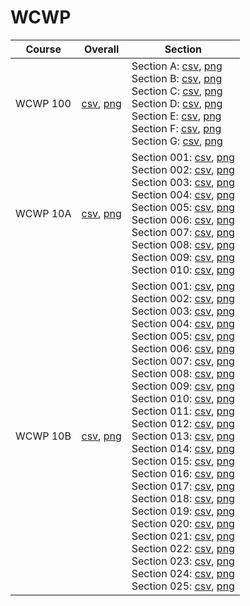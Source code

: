# WCWP

| Course | Overall | Section |
| ------ | ------- | ------- |
| WCWP 100 | [csv](https://github.com/UCSD-Historical-Enrollment-Data/2024Spring/blob/main/overall/WCWP%20100.csv), [png](https://raw.githubusercontent.com/UCSD-Historical-Enrollment-Data/2024Spring/main/plot_overall/WCWP%20100.png) | Section A: [csv](https://github.com/UCSD-Historical-Enrollment-Data/2024Spring/blob/main/section/WCWP%20100_A.csv), [png](https://raw.githubusercontent.com/UCSD-Historical-Enrollment-Data/2024Spring/main/plot_section/WCWP%20100_A.png)<br>Section B: [csv](https://github.com/UCSD-Historical-Enrollment-Data/2024Spring/blob/main/section/WCWP%20100_B.csv), [png](https://raw.githubusercontent.com/UCSD-Historical-Enrollment-Data/2024Spring/main/plot_section/WCWP%20100_B.png)<br>Section C: [csv](https://github.com/UCSD-Historical-Enrollment-Data/2024Spring/blob/main/section/WCWP%20100_C.csv), [png](https://raw.githubusercontent.com/UCSD-Historical-Enrollment-Data/2024Spring/main/plot_section/WCWP%20100_C.png)<br>Section D: [csv](https://github.com/UCSD-Historical-Enrollment-Data/2024Spring/blob/main/section/WCWP%20100_D.csv), [png](https://raw.githubusercontent.com/UCSD-Historical-Enrollment-Data/2024Spring/main/plot_section/WCWP%20100_D.png)<br>Section E: [csv](https://github.com/UCSD-Historical-Enrollment-Data/2024Spring/blob/main/section/WCWP%20100_E.csv), [png](https://raw.githubusercontent.com/UCSD-Historical-Enrollment-Data/2024Spring/main/plot_section/WCWP%20100_E.png)<br>Section F: [csv](https://github.com/UCSD-Historical-Enrollment-Data/2024Spring/blob/main/section/WCWP%20100_F.csv), [png](https://raw.githubusercontent.com/UCSD-Historical-Enrollment-Data/2024Spring/main/plot_section/WCWP%20100_F.png)<br>Section G: [csv](https://github.com/UCSD-Historical-Enrollment-Data/2024Spring/blob/main/section/WCWP%20100_G.csv), [png](https://raw.githubusercontent.com/UCSD-Historical-Enrollment-Data/2024Spring/main/plot_section/WCWP%20100_G.png) |
| WCWP 10A | [csv](https://github.com/UCSD-Historical-Enrollment-Data/2024Spring/blob/main/overall/WCWP%2010A.csv), [png](https://raw.githubusercontent.com/UCSD-Historical-Enrollment-Data/2024Spring/main/plot_overall/WCWP%2010A.png) | Section 001: [csv](https://github.com/UCSD-Historical-Enrollment-Data/2024Spring/blob/main/section/WCWP%2010A_001.csv), [png](https://raw.githubusercontent.com/UCSD-Historical-Enrollment-Data/2024Spring/main/plot_section/WCWP%2010A_001.png)<br>Section 002: [csv](https://github.com/UCSD-Historical-Enrollment-Data/2024Spring/blob/main/section/WCWP%2010A_002.csv), [png](https://raw.githubusercontent.com/UCSD-Historical-Enrollment-Data/2024Spring/main/plot_section/WCWP%2010A_002.png)<br>Section 003: [csv](https://github.com/UCSD-Historical-Enrollment-Data/2024Spring/blob/main/section/WCWP%2010A_003.csv), [png](https://raw.githubusercontent.com/UCSD-Historical-Enrollment-Data/2024Spring/main/plot_section/WCWP%2010A_003.png)<br>Section 004: [csv](https://github.com/UCSD-Historical-Enrollment-Data/2024Spring/blob/main/section/WCWP%2010A_004.csv), [png](https://raw.githubusercontent.com/UCSD-Historical-Enrollment-Data/2024Spring/main/plot_section/WCWP%2010A_004.png)<br>Section 005: [csv](https://github.com/UCSD-Historical-Enrollment-Data/2024Spring/blob/main/section/WCWP%2010A_005.csv), [png](https://raw.githubusercontent.com/UCSD-Historical-Enrollment-Data/2024Spring/main/plot_section/WCWP%2010A_005.png)<br>Section 006: [csv](https://github.com/UCSD-Historical-Enrollment-Data/2024Spring/blob/main/section/WCWP%2010A_006.csv), [png](https://raw.githubusercontent.com/UCSD-Historical-Enrollment-Data/2024Spring/main/plot_section/WCWP%2010A_006.png)<br>Section 007: [csv](https://github.com/UCSD-Historical-Enrollment-Data/2024Spring/blob/main/section/WCWP%2010A_007.csv), [png](https://raw.githubusercontent.com/UCSD-Historical-Enrollment-Data/2024Spring/main/plot_section/WCWP%2010A_007.png)<br>Section 008: [csv](https://github.com/UCSD-Historical-Enrollment-Data/2024Spring/blob/main/section/WCWP%2010A_008.csv), [png](https://raw.githubusercontent.com/UCSD-Historical-Enrollment-Data/2024Spring/main/plot_section/WCWP%2010A_008.png)<br>Section 009: [csv](https://github.com/UCSD-Historical-Enrollment-Data/2024Spring/blob/main/section/WCWP%2010A_009.csv), [png](https://raw.githubusercontent.com/UCSD-Historical-Enrollment-Data/2024Spring/main/plot_section/WCWP%2010A_009.png)<br>Section 010: [csv](https://github.com/UCSD-Historical-Enrollment-Data/2024Spring/blob/main/section/WCWP%2010A_010.csv), [png](https://raw.githubusercontent.com/UCSD-Historical-Enrollment-Data/2024Spring/main/plot_section/WCWP%2010A_010.png) |
| WCWP 10B | [csv](https://github.com/UCSD-Historical-Enrollment-Data/2024Spring/blob/main/overall/WCWP%2010B.csv), [png](https://raw.githubusercontent.com/UCSD-Historical-Enrollment-Data/2024Spring/main/plot_overall/WCWP%2010B.png) | Section 001: [csv](https://github.com/UCSD-Historical-Enrollment-Data/2024Spring/blob/main/section/WCWP%2010B_001.csv), [png](https://raw.githubusercontent.com/UCSD-Historical-Enrollment-Data/2024Spring/main/plot_section/WCWP%2010B_001.png)<br>Section 002: [csv](https://github.com/UCSD-Historical-Enrollment-Data/2024Spring/blob/main/section/WCWP%2010B_002.csv), [png](https://raw.githubusercontent.com/UCSD-Historical-Enrollment-Data/2024Spring/main/plot_section/WCWP%2010B_002.png)<br>Section 003: [csv](https://github.com/UCSD-Historical-Enrollment-Data/2024Spring/blob/main/section/WCWP%2010B_003.csv), [png](https://raw.githubusercontent.com/UCSD-Historical-Enrollment-Data/2024Spring/main/plot_section/WCWP%2010B_003.png)<br>Section 004: [csv](https://github.com/UCSD-Historical-Enrollment-Data/2024Spring/blob/main/section/WCWP%2010B_004.csv), [png](https://raw.githubusercontent.com/UCSD-Historical-Enrollment-Data/2024Spring/main/plot_section/WCWP%2010B_004.png)<br>Section 005: [csv](https://github.com/UCSD-Historical-Enrollment-Data/2024Spring/blob/main/section/WCWP%2010B_005.csv), [png](https://raw.githubusercontent.com/UCSD-Historical-Enrollment-Data/2024Spring/main/plot_section/WCWP%2010B_005.png)<br>Section 006: [csv](https://github.com/UCSD-Historical-Enrollment-Data/2024Spring/blob/main/section/WCWP%2010B_006.csv), [png](https://raw.githubusercontent.com/UCSD-Historical-Enrollment-Data/2024Spring/main/plot_section/WCWP%2010B_006.png)<br>Section 007: [csv](https://github.com/UCSD-Historical-Enrollment-Data/2024Spring/blob/main/section/WCWP%2010B_007.csv), [png](https://raw.githubusercontent.com/UCSD-Historical-Enrollment-Data/2024Spring/main/plot_section/WCWP%2010B_007.png)<br>Section 008: [csv](https://github.com/UCSD-Historical-Enrollment-Data/2024Spring/blob/main/section/WCWP%2010B_008.csv), [png](https://raw.githubusercontent.com/UCSD-Historical-Enrollment-Data/2024Spring/main/plot_section/WCWP%2010B_008.png)<br>Section 009: [csv](https://github.com/UCSD-Historical-Enrollment-Data/2024Spring/blob/main/section/WCWP%2010B_009.csv), [png](https://raw.githubusercontent.com/UCSD-Historical-Enrollment-Data/2024Spring/main/plot_section/WCWP%2010B_009.png)<br>Section 010: [csv](https://github.com/UCSD-Historical-Enrollment-Data/2024Spring/blob/main/section/WCWP%2010B_010.csv), [png](https://raw.githubusercontent.com/UCSD-Historical-Enrollment-Data/2024Spring/main/plot_section/WCWP%2010B_010.png)<br>Section 011: [csv](https://github.com/UCSD-Historical-Enrollment-Data/2024Spring/blob/main/section/WCWP%2010B_011.csv), [png](https://raw.githubusercontent.com/UCSD-Historical-Enrollment-Data/2024Spring/main/plot_section/WCWP%2010B_011.png)<br>Section 012: [csv](https://github.com/UCSD-Historical-Enrollment-Data/2024Spring/blob/main/section/WCWP%2010B_012.csv), [png](https://raw.githubusercontent.com/UCSD-Historical-Enrollment-Data/2024Spring/main/plot_section/WCWP%2010B_012.png)<br>Section 013: [csv](https://github.com/UCSD-Historical-Enrollment-Data/2024Spring/blob/main/section/WCWP%2010B_013.csv), [png](https://raw.githubusercontent.com/UCSD-Historical-Enrollment-Data/2024Spring/main/plot_section/WCWP%2010B_013.png)<br>Section 014: [csv](https://github.com/UCSD-Historical-Enrollment-Data/2024Spring/blob/main/section/WCWP%2010B_014.csv), [png](https://raw.githubusercontent.com/UCSD-Historical-Enrollment-Data/2024Spring/main/plot_section/WCWP%2010B_014.png)<br>Section 015: [csv](https://github.com/UCSD-Historical-Enrollment-Data/2024Spring/blob/main/section/WCWP%2010B_015.csv), [png](https://raw.githubusercontent.com/UCSD-Historical-Enrollment-Data/2024Spring/main/plot_section/WCWP%2010B_015.png)<br>Section 016: [csv](https://github.com/UCSD-Historical-Enrollment-Data/2024Spring/blob/main/section/WCWP%2010B_016.csv), [png](https://raw.githubusercontent.com/UCSD-Historical-Enrollment-Data/2024Spring/main/plot_section/WCWP%2010B_016.png)<br>Section 017: [csv](https://github.com/UCSD-Historical-Enrollment-Data/2024Spring/blob/main/section/WCWP%2010B_017.csv), [png](https://raw.githubusercontent.com/UCSD-Historical-Enrollment-Data/2024Spring/main/plot_section/WCWP%2010B_017.png)<br>Section 018: [csv](https://github.com/UCSD-Historical-Enrollment-Data/2024Spring/blob/main/section/WCWP%2010B_018.csv), [png](https://raw.githubusercontent.com/UCSD-Historical-Enrollment-Data/2024Spring/main/plot_section/WCWP%2010B_018.png)<br>Section 019: [csv](https://github.com/UCSD-Historical-Enrollment-Data/2024Spring/blob/main/section/WCWP%2010B_019.csv), [png](https://raw.githubusercontent.com/UCSD-Historical-Enrollment-Data/2024Spring/main/plot_section/WCWP%2010B_019.png)<br>Section 020: [csv](https://github.com/UCSD-Historical-Enrollment-Data/2024Spring/blob/main/section/WCWP%2010B_020.csv), [png](https://raw.githubusercontent.com/UCSD-Historical-Enrollment-Data/2024Spring/main/plot_section/WCWP%2010B_020.png)<br>Section 021: [csv](https://github.com/UCSD-Historical-Enrollment-Data/2024Spring/blob/main/section/WCWP%2010B_021.csv), [png](https://raw.githubusercontent.com/UCSD-Historical-Enrollment-Data/2024Spring/main/plot_section/WCWP%2010B_021.png)<br>Section 022: [csv](https://github.com/UCSD-Historical-Enrollment-Data/2024Spring/blob/main/section/WCWP%2010B_022.csv), [png](https://raw.githubusercontent.com/UCSD-Historical-Enrollment-Data/2024Spring/main/plot_section/WCWP%2010B_022.png)<br>Section 023: [csv](https://github.com/UCSD-Historical-Enrollment-Data/2024Spring/blob/main/section/WCWP%2010B_023.csv), [png](https://raw.githubusercontent.com/UCSD-Historical-Enrollment-Data/2024Spring/main/plot_section/WCWP%2010B_023.png)<br>Section 024: [csv](https://github.com/UCSD-Historical-Enrollment-Data/2024Spring/blob/main/section/WCWP%2010B_024.csv), [png](https://raw.githubusercontent.com/UCSD-Historical-Enrollment-Data/2024Spring/main/plot_section/WCWP%2010B_024.png)<br>Section 025: [csv](https://github.com/UCSD-Historical-Enrollment-Data/2024Spring/blob/main/section/WCWP%2010B_025.csv), [png](https://raw.githubusercontent.com/UCSD-Historical-Enrollment-Data/2024Spring/main/plot_section/WCWP%2010B_025.png) |
